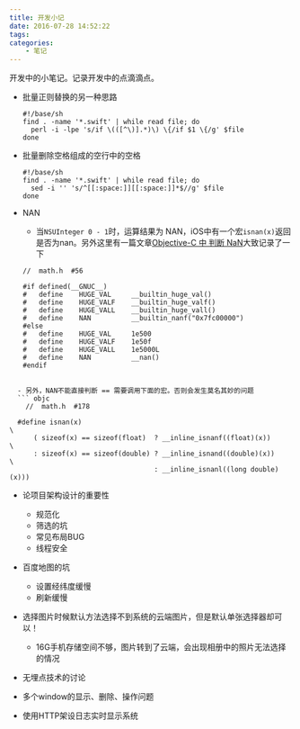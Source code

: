 ```yaml
---
title: 开发小记
date: 2016-07-28 14:52:22
tags: 
categories:
    - 笔记
---
```



开发中的小笔记。记录开发中的点滴滴点。

<!--more-->

- 批量正则替换的另一种思路
  ```
  #!/base/sh
  find . -name '*.swift' | while read file; do
    perl -i -lpe 's/if \(([^\)].*)\) \{/if $1 \{/g' $file
  done
  ```

- 批量删除空格组成的空行中的空格
  ```
  #!/base/sh
  find . -name '*.swift' | while read file; do
    sed -i '' 's/^[[:space:]][[:space:]]*$//g' $file
  done
  ```

- NAN
  - 当`NSUInteger 0 - 1`时，运算结果为 NAN，iOS中有一个宏`isnan(x)`返回是否为nan。另外这里有一篇文章[Objective-C 中 判断 NaN](http://blog.csdn.net/toss156/article/details/7101885)大致记录了一下
  ```objc
  //  math.h  #56

  #if defined(__GNUC__)
  #   define    HUGE_VAL     __builtin_huge_val()
  #   define    HUGE_VALF    __builtin_huge_valf()
  #   define    HUGE_VALL    __builtin_huge_vall()
  #   define    NAN          __builtin_nanf("0x7fc00000")
  #else
  #   define    HUGE_VAL     1e500
  #   define    HUGE_VALF    1e50f
  #   define    HUGE_VALL    1e5000L
  #   define    NAN          __nan()
  #endif

```
  
  - 另外，NAN不能直接判断 == 需要调用下面的宏。否则会发生莫名其妙的问题
  ``` objc
    //  math.h  #178

  #define isnan(x)                                                         \
      ( sizeof(x) == sizeof(float)  ? __inline_isnanf((float)(x))          \
      : sizeof(x) == sizeof(double) ? __inline_isnand((double)(x))         \
                                    : __inline_isnanl((long double)(x)))
```

- 论项目架构设计的重要性 
  - 规范化
  - 筛选的坑 
  - 常见布局BUG 
  - 线程安全
  
- 百度地图的坑
  - 设置经纬度缓慢
  - 刷新缓慢

- 选择图片时候默认方法选择不到系统的云端图片，但是默认单张选择器却可以！
  - 16G手机存储空间不够，图片转到了云端，会出现相册中的照片无法选择的情况
  
- 无埋点技术的讨论

- 多个window的显示、删除、操作问题

- 使用HTTP架设日志实时显示系统
